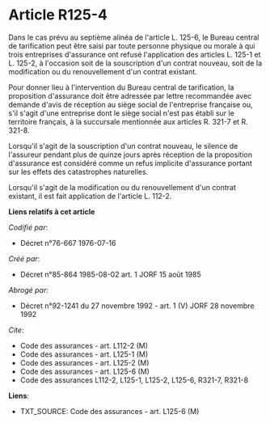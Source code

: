# Article R125-4

Dans le cas prévu au septième alinéa de l'article L. 125-6, le Bureau central de tarification peut être saisi par toute
personne physique ou morale à qui trois entreprises d'assurance ont refusé l'application des articles L. 125-1 et L. 125-2, à
l'occasion soit de la souscription d'un contrat nouveau, soit de la modification ou du renouvellement d'un contrat existant.

Pour donner lieu à l'intervention du Bureau central de tarification, la proposition d'assurance doit être adressée par lettre
recommandée avec demande d'avis de réception au siège social de l'entreprise française ou, s'il s'agit d'une entreprise dont
le siège social n'est pas établi sur le territoire français, à la succursale mentionnée aux articles R. 321-7 et R. 321-8.

Lorsqu'il s'agit de la souscription d'un contrat nouveau, le silence de l'assureur pendant plus de quinze jours après
réception de la proposition d'assurance est considéré comme un refus implicite d'assurance portant sur les effets des
catastrophes naturelles.

Lorsqu'il s'agit de la modification ou du renouvellement d'un contrat existant, il est fait application de l'article L.
112-2.

**Liens relatifs à cet article**

_Codifié par_:

  - Décret n°76-667 1976-07-16

_Créé par_:

  - Décret n°85-864 1985-08-02 art. 1 JORF 15 août 1985

_Abrogé par_:

  - Décret n°92-1241 du 27 novembre 1992 - art. 1 (V) JORF 28 novembre 1992

_Cite_:

  - Code des assurances - art. L112-2 (M)
  - Code des assurances - art. L125-1 (M)
  - Code des assurances - art. L125-2 (M)
  - Code des assurances - art. L125-6 (M)
  - Code des assurances L112-2, L125-1, L125-2, L125-6, R321-7, R321-8

**Liens**:

  - TXT_SOURCE: Code des assurances - art. L125-6 (M)
